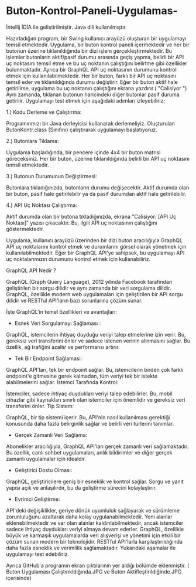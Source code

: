 # Buton-Kontrol-Paneli-Uygulamas-
İntellij İDİA ile geliştirilmiştir. Java dili kullanılmıştır.

Hazırladığım program, bir Swing kullanıcı arayüzü oluşturan bir uygulamayı temsil etmektedir. Uygulama, bir buton kontrol paneli içermektedir ve 
her bir butonun üzerine tıklanıldığında bir dizi işlem gerçekleştirmektedir. Bu işlemler butonların aktif/pasif durumu arasında geçiş yapma, belirli bir API uç noktasını temsil etme ve bu uç noktanın çalıştığını belirtme gibi özellikler bulunmaktadır. Ayrıca bir GraphQL API uç noktasının durumunu kontrol etmek için kullanılabilmektedir. Her bir buton, farklı bir API uç noktasını temsil eder ve tıklanıldığında durumu değiştirir. Eğer bir buton aktif hale getirilirse, uygulama bu uç noktanın çalıştığını ekrana yazdırır.( "Calisiyor ") Aynı zamanda, tıklanan butonun haricindeki diğer butonlar pasif duruma getirilir. Uygulamayı test etmek için aşağıdaki adımları izleyebiliriz;

1.) Kodu Derleme ve Çalıştırma:

Programınmızı bir Java derleyicisi kullanarak derlemeliyiz.
Oluşturulan ButonKontr.class (Sınıfını) çalıştırarak uygulamayı başlatıyoruz.

2.) Butonlara Tıklama:

Uygulama başladığında, bir pencere içinde 4x4 bir buton matrisi göreceksiniz.
Her bir buton, üzerine tıklanıldığında belirli bir API uç noktasını temsil etmektedir.

3.) Butonun Durumunun Değiştirmesi:

Butonlara tıkladığınızda, butonların durumu değişecektir. Aktif durumda olan bir buton, pasif hale getirilebilir ya da pasif durumdan aktif hale getirilebilir.

4.) API Uç Noktası Çalıştırma:

Aktif durumda olan bir butona tıkladığınızda, ekrana "Calisiyor: [API Uç Noktası]" yazısı çıkacaktır. Bu, ilgili API uç noktasının çalıştığını göstermektedir.

Uygulama, kullanıcı arayüzü üzerinden bir dizi buton aracılığıyla GraphQL API uç noktalarını kontrol etmek ve durumlarını görsel olarak yönetmek için kullanılabilmektedir. Eğer bir GraphQL API'ye sahipsek, bu uygulamayı API uç noktalarımızın durumunu kontrol etmek için kullanabiliriz.

GraphQL API Nedir ? 

GraphQL (Graph Query Language), 2012 yılında Facebook tarafından geliştirilen bir sorgu dilidir ve aynı zamanda bir veri sorgulama dilidir. GraphQL, özellikle modern web uygulamaları için geliştirilen bir API sorgu dilidir ve RESTful API'ların bazı sorunlarına çözüm sunar.

İşte GraphQL'in temel özellikleri ve avantajları:

+ Esnek Veri Sorgulamayı Sağlaması :

GraphQL, istemcilerin ihtiyaç duyduğu veriyi talep etmelerine izin verir. Bu, gereksiz veri transferini önler ve sadece istenen verinin alınmasını sağlar. Bu özellik, ağ trafiğini azaltır ve performansı artırır.

+ Tek Bir Endpoint Sağlaması:

GraphQL API'ları, tek bir endpoint sağlar. Bu, istemcilerin birden çok farklı endpoint'e gitmesine gerek kalmadan, tüm veriyi tek bir istekte alabilmelerini sağlar.
İstemci Tarafında Kontrol:

İstemciler, sadece ihtiyaç duydukları veriyi talep edebilirler. Bu, mobil cihazlar gibi kaynakları sınırlı olan istemciler için önemlidir ve gereksiz veri transferini önler.
Tip Sistem:

GraphQL, bir tip sistemi içerir. Bu, API'nin nasıl kullanılması gerektiği konusunda daha fazla belirginlik sağlar ve belirli veri türlerini tanımlar.

+ Gerçek Zamanlı Veri Sağlama:

Abonelikler aracılığıyla, GraphQL API'ları gerçek zamanlı veri sağlamaktadır. Bu özellik, canlı sohbet uygulamaları, anlık bildirimler ve diğer gerçek zamanlı uygulamalar için idealdir.

+ Geliştirici Dostu Olması:

GraphQL, geliştiricilere geniş bir esneklik ve kontrol sağlar. Sorgu ve yanıt yapısı açık ve anlaşılırdır, bu da geliştirme sürecini kolaylaştırır.

+ Evrimci Geliştirme:

API'deki değişiklikler, geriye dönük uyumluluk sağlayarak ve sürümleme zorunluluğunu azaltarak daha kolay uygulanabilmektedir. Yeni alanlar eklenebilmektedir ve var olan alanlar kaldırılabilmektedir, ancak istemciler sadece ihtiyaç duydukları veriyi almaya devam ederler.
GraphQL, özellikle büyük ve karmaşık uygulamalarda veri alışverişi ve yönetimi için etkili bir çözüm sunan modern bir teknolojidir. RESTful API'larla karşılaştırıldığında daha fazla esneklik ve verimlilik sağlamaktadır.
Yukarıdaki aşamalar ile uygulamayı test edebiliriz.

Ayrıca GitHub'a programın ekran çıktılarının yer aldığı bölümde eklenmiştir. ( Buton Uygulaması Çalıştırıkldığında.JPG ve Buton Aktifleştirildiğinde.JPG içerisinde)
